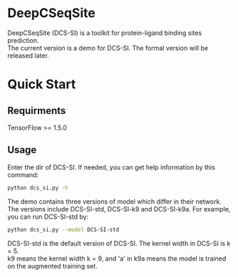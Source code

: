# DeepCSeqSite
DeepCSeqSite (DCS-SI) is a toolkit for protein-ligand binding sites prediction.<br>
The current version is a demo for DCS-SI. The formal version will be released later.
# Quick Start
## Requirments
TensorFlow >= 1.5.0
## Usage
Enter the dir of DCS-SI. If needed, you can get help information by this command:
```bash
python dcs_si.py -h
```
The demo contains three versions of model which differ in their network. The versions include DCS-SI-std, DCS-SI-k9 and DCS-SI-k9a. For example, you can run DCS-SI-std by:
```bash
python dcs_si.py --model DCS-SI-std
```
DCS-SI-std is the default version of DCS-SI. The kernel width in DCS-SI is k = 5.<br>
k9 means the kernel width k = 9, and 'a' in k9a means the model is trained on the augmented training set.
